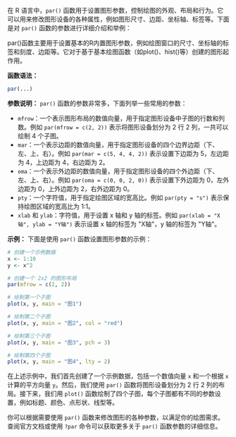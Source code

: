 在 R 语言中，`par()` 函数用于设置图形参数，控制绘图的外观、布局和行为。它可以用来修改图形设备的各种属性，例如图形尺寸、边距、坐标轴、标签等。下面是对 `par()` 函数的参数进行详细介绍和举例：

par()函数主要用于设置基本的R内置图形参数，例如绘图窗口的尺寸、坐标轴的标签和刻度、边距等。它对于基于基本绘图函数（如plot()、hist()等）创建的图形起作用。

**函数语法：**
```R
par(...)
```

**参数说明：**
`par()` 函数的参数非常多，下面列举一些常用的参数：
- `mfrow`：一个表示图形布局的数值向量，用于指定图形设备中子图的行数和列数。例如 `par(mfrow = c(2, 2))` 表示将图形设备划分为 2 行 2 列，一共可以绘制 4 个子图。
- `mar`：一个表示边距的数值向量，用于指定图形设备的四个边界边距（下、左、上、右）。例如 `par(mar = c(5, 4, 4, 2))` 表示设置下边距为 5，左边距为 4，上边距为 4，右边距为 2。
- `oma`：一个表示外边距的数值向量，用于指定图形设备的四个外边距（下、左、上、右）。例如 `par(oma = c(0, 0, 2, 0))` 表示设置下外边距为 0，左外边距为 0，上外边距为 2，右外边距为 0。
- `pty`：一个字符值，用于指定绘图区域的宽高比。例如 `par(pty = "s")` 表示保持绘图区域的宽高比为 1:1。
- `xlab` 和 `ylab`：字符值，用于设置 x 轴和 y 轴的标签。例如 `par(xlab = "X轴", ylab = "Y轴")` 表示设置 x 轴的标签为 "X轴"，y 轴的标签为 "Y轴"。

**示例：**
下面是使用 `par()` 函数设置图形参数的示例：

```R
# 创建一个示例数据
x <- 1:10
y <- x^2

# 创建一个 2x2 的图形布局
par(mfrow = c(2, 2))

# 绘制第一个子图
plot(x, y, main = "图1")

# 绘制第二个子图
plot(x, y, main = "图2", col = "red")

# 绘制第三个子图
plot(x, y, main = "图3", pch = 3)

# 绘制第四个子图
plot(x, y, main = "图4", lty = 2)
```

在上述示例中，我们首先创建了一个示例数据，包括一个数值向量 `x` 和一个根据 `x` 计算的平方向量 `y`。然后，我们使用 `par()` 函数将图形设备划分为 2 行 2 列的布局。接下来，我们用 `plot()` 函数绘制了四个子图，每个子图都有不同的参数设置，例如标题、颜色、点形状、线型等。

你可以根据需要使用 `par()` 函数来修改图形的各种参数，以满足你的绘图需求。查阅官方文档或使用 `?par` 命令可以获取更多关于 `par()` 函数参数的详细信息。